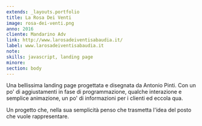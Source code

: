 ```yaml
---
extends: _layouts.portfolio
title: La Rosa Dei Venti
image: rosa-dei-venti.png
anno: 2016
cliente: Mandarino Adv
link: http://www.larosadeiventisabaudia.it/
label: www.larosadeiventisabaudia.it
note: 
skills: javascript, landing page
minore: 
section: body
---
```


Una bellissima landing page progettata e disegnata da Antonio Pinti. Con un po' di aggiustamenti in fase di programmazione, qualche interazione e semplice animazione, un po' di informazioni per i clienti ed eccola qua.

Un progetto che, nella sua semplicità penso che trasmetta l'idea del posto che vuole rappresentare.